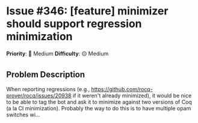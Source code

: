 # Issue #346: [feature] minimizer should support regression minimization

**Priority**: 🔧 Medium
**Difficulty**: 🟡 Medium

## Problem Description

When reporting regressions (e.g., https://github.com/rocq-prover/rocq/issues/20938 if it weren't already minimized), it would be nice to be able to tag the bot and ask it to minimize against two versions of Coq (a la CI minimization).  Probably the way to do this is to have multiple opam switches wi...
